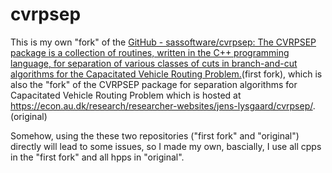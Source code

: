 # cvrpsep

This is my own "fork" of the [GitHub - sassoftware/cvrpsep: The CVRPSEP package is a collection of routines, written in the C++ programming language, for separation of various classes of cuts in branch-and-cut algorithms for the Capacitated Vehicle Routing Problem.](https://github.com/sassoftware/cvrpsep)(first fork), which is also the "fork" of the CVRPSEP package for separation algorithms for Capacitated Vehicle Routing Problem which is hosted at https://econ.au.dk/research/researcher-websites/jens-lysgaard/cvrpsep/. (original)

Somehow, using the these two repositories ("first fork" and "original") directly will lead to some issues, so I made my own, bascially, I use all cpps in the "first fork" and all hpps in "original".


